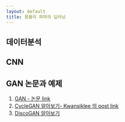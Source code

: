 ```yaml
---
layout: default
title: 뭉블리 파파의 딥러닝
---
```


## 데이터분석

## CNN 

## GAN 논문과 예제

1. [GAN - 논문 link](https://arxiv.org/pdf/1406.2661.pdf) 
1. [CycleGAN 알아보기- Kwansiklee 의 post link](http://www.kwangsiklee.com/2018/03/cyclegan%EC%9D%B4-%EB%AC%B4%EC%97%87%EC%9D%B8%EC%A7%80-%EC%95%8C%EC%95%84%EB%B3%B4%EC%9E%90/)
1. [DiscoGAN 알아보기](./discoGAN.html)

